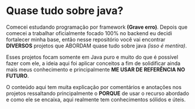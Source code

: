 # Quase tudo sobre java?
Comecei estudando programação por framework **(Grave erro)**. Depois que comecei a trabalhar oficialmente  focado 100% no backend eu decidi fortalecer minha base,
então nesse repositório você vai encontrar **DIVERSOS** projetos que ABORDAM quase tudo sobre java *(isso é mentira)*.

Esses projetos focam somente em Java puro e muito do que é possível fazer com ele, a ideia aqui foi aplicar conceitos a fim de solidificar
ainda mais meus conhecimento e principalmente **ME USAR DE REFERÊNCIA NO FUTURO**.
  
O conteúdo aqui tem muita explicação por comentários e anotações nos projetos ressaltando principalmente o **PORQUE** de usar o recurso abordado 
e como ele se encaixa, aqui realmente tem conhecimentos sólidos e úteis.
